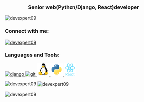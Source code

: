 <h3 align="center">Senior web(Python/Django, React)developer</h3>

<p align="left"> <img src="https://komarev.com/ghpvc/?username=devexpert09&label=Profile%20views&color=0e75b6&style=flat" alt="devexpert09" /> </p>


<h3 align="left">Connect with me:</h3>
<p align="left">
<a href="https://dev.to/devexpert09" target="blank"><img align="center" src="https://raw.githubusercontent.com/rahuldkjain/github-profile-readme-generator/master/src/images/icons/Social/devto.svg" alt="devexpert09" height="30" width="40" /></a>
</p>

<h3 align="left">Languages and Tools:</h3>
<p align="left"> <a href="https://www.djangoproject.com/" target="_blank" rel="noreferrer"> <img src="https://cdn.worldvectorlogo.com/logos/django.svg" alt="django" width="40" height="40"/> </a> <a href="https://git-scm.com/" target="_blank" rel="noreferrer"> <img src="https://www.vectorlogo.zone/logos/git-scm/git-scm-icon.svg" alt="git" width="40" height="40"/> </a> <a href="https://www.linux.org/" target="_blank" rel="noreferrer"> <img src="https://raw.githubusercontent.com/devicons/devicon/master/icons/linux/linux-original.svg" alt="linux" width="40" height="40"/> </a> <a href="https://www.python.org" target="_blank" rel="noreferrer"> <img src="https://raw.githubusercontent.com/devicons/devicon/master/icons/python/python-original.svg" alt="python" width="40" height="40"/> </a> <a href="https://reactjs.org/" target="_blank" rel="noreferrer"> <img src="https://raw.githubusercontent.com/devicons/devicon/master/icons/react/react-original-wordmark.svg" alt="react" width="40" height="40"/> </a> </p>

<p><img align="left" src="https://github-readme-stats.vercel.app/api/top-langs?username=devexpert09&show_icons=true&locale=en&layout=compact" alt="devexpert09" /></p>

<p>&nbsp;<img align="center" src="https://github-readme-stats.vercel.app/api?username=devexpert09&show_icons=true&locale=en" alt="devexpert09" /></p>

<p><img align="center" src="https://github-readme-streak-stats.herokuapp.com/?user=devexpert09&" alt="devexpert09" /></p>
